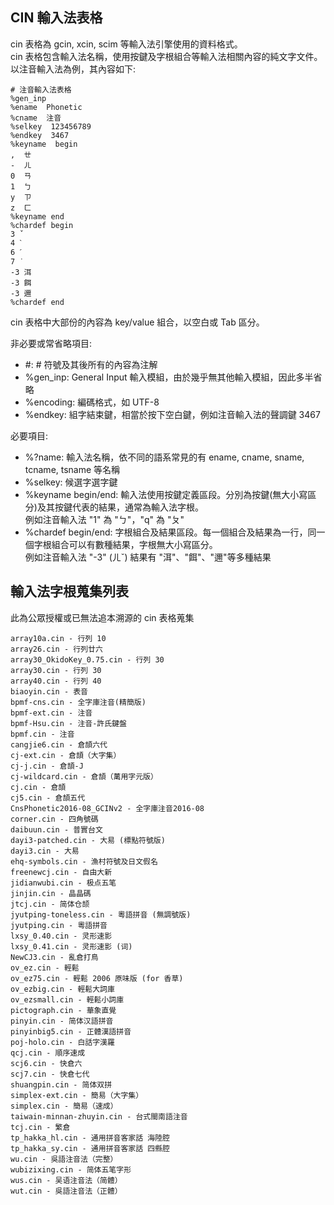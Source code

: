 ## CIN 輸入法表格

cin 表格為 gcin, xcin, scim 等輸入法引擎使用的資料格式。  
cin 表格包含輸入法名稱，使用按鍵及字根組合等輸入法相關內容的純文字文件。  
以注音輸入法為例，其內容如下:

    # 注音輸入法表格
    %gen_inp
    %ename  Phonetic
    %cname  注音
    %selkey  123456789
    %endkey  3467
    %keyname  begin
    ,  ㄝ
    -  ㄦ
    0  ㄢ
    1  ㄅ
    y  ㄗ
    z  ㄈ
    %keyname end
    %chardef begin
    3 ˇ
    4 ˋ
    6 ˊ
    7 ˙
    -3 洱
    -3 餌
    -3 邇
    %chardef end

cin 表格中大部份的內容為 key/value 組合，以空白或 Tab 區分。

非必要或常省略項目:

* #: # 符號及其後所有的內容為注解
* %gen_inp: General Input 輸入模組，由於幾乎無其他輸入模組，因此多半省略
* %encoding: 編碼格式，如 UTF-8 
* %endkey: 組字結束鍵，相當於按下空白鍵，例如注音輸入法的聲調鍵 3467

必要項目:

* %?name: 輸入法名稱，依不同的語系常見的有 ename, cname, sname, tcname, tsname 等名稱
* %selkey: 候選字選字鍵
* %keyname begin/end: 輸入法使用按鍵定義區段。分別為按鍵(無大小寫區分)及其按鍵代表的結果，通常為輸入法字根。  
例如注音輸入法 "1" 為 "ㄅ"，"q" 為 "ㄆ"
* %chardef begin/end: 字根組合及結果區段。每一個組合及結果為一行，同一個字根組合可以有數種結果，字根無大小寫區分。  
例如注音輸入法 "-3" (ㄦˇ) 結果有 "洱"、"餌"、"邇"等多種結果

## 輸入法字根蒐集列表

此為公眾授權或已無法追本溯源的 cin 表格蒐集


    array10a.cin - 行列 10
    array26.cin - 行列廿六
    array30_OkidoKey_0.75.cin - 行列 30
    array30.cin - 行列 30
    array40.cin - 行列 40
    biaoyin.cin - 表音
    bpmf-cns.cin - 全字庫注音(精簡版)
    bpmf-ext.cin - 注音
    bpmf-Hsu.cin - 注音-許氏鍵盤
    bpmf.cin - 注音
    cangjie6.cin - 倉頡六代
    cj-ext.cin - 倉頡（大字集）
    cj-j.cin - 倉頡-J
    cj-wildcard.cin - 倉頡（萬用字元版）
    cj.cin - 倉頡
    cj5.cin - 倉頡五代
    CnsPhonetic2016-08_GCINv2 - 全字庫注音2016-08
    corner.cin - 四角號碼
    daibuun.cin - 普實台文
    dayi3-patched.cin - 大易 (標點符號版)
    dayi3.cin - 大易
    ehq-symbols.cin - 漁村符號及日文假名
    freenewcj.cin - 自由大新
    jidianwubi.cin - 极点五笔
    jinjin.cin - 晶晶碼
    jtcj.cin - 简体仓颉
    jyutping-toneless.cin - 粵語拼音 (無調號版)
    jyutping.cin - 粵語拼音
    lxsy_0.40.cin - 灵形速影
    lxsy_0.41.cin - 灵形速影 (词)
    NewCJ3.cin - 亂倉打鳥
    ov_ez.cin - 輕鬆
    ov_ez75.cin - 輕鬆 2006 原味版 (for 香草)
    ov_ezbig.cin - 輕鬆大詞庫
    ov_ezsmall.cin - 輕鬆小詞庫
    pictograph.cin - 華象直覺
    pinyin.cin - 简体汉語拼音
    pinyinbig5.cin - 正體漢語拼音
    poj-holo.cin - 白話字漢羅
    qcj.cin - 順序速成
    scj6.cin - 快倉六
    scj7.cin - 快倉七代
    shuangpin.cin - 简体双拼
    simplex-ext.cin - 簡易（大字集）
    simplex.cin - 簡易（速成）
    taiwain-minnan-zhuyin.cin - 台式閩南語注音
    tcj.cin - 繁倉
    tp_hakka_hl.cin - 通用拼音客家話 海陸腔
    tp_hakka_sy.cin - 通用拼音客家話 四縣腔
    wu.cin - 吳語注音法（完整）
    wubizixing.cin - 简体五笔字形
    wus.cin - 吴语注音法（简體）
    wut.cin - 吳語注音法（正體）

